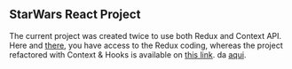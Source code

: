 ## StarWars React Project
The current project was created twice to use both Redux and Context API.
Here and [there](https://github.com/tryber/sd-05-block16-project-react-redux-starwars-database-filters/pull/14), you have access to the Redux coding, whereas the project refactored with Context & Hooks is available on [this link](https://github.com/tryber/sd-05-project-starwars-datatable-hooks/pull/12/files).
da [aqui](https://swapi-trybe.herokuapp.com/documentation).
